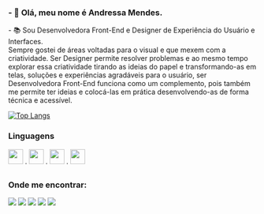 <h3> - 👋 Olá, meu nome é Andressa Mendes. </h3>
<p> - 📚 Sou Desenvolvedora Front-End e Designer de Experiência do Usuário e Interfaces. <br>
Sempre gostei de áreas voltadas para o visual e que mexem com a criatividade. Ser Designer permite resolver problemas e ao mesmo tempo explorar essa criatividade tirando as ideias do papel e transformando-as em telas, soluções e experiências agradáveis para o usuário, ser Desenvolvedora Front-End funciona como um complemento, pois também me permite ter ideias e colocá-las em prática desenvolvendo-as de forma técnica e acessível. </p>

[![Top Langs](https://github-readme-stats.vercel.app/api/top-langs/?username=andressamendess&layout=compact&bg_color=141321&text_color=ffffff&title_color=D83A7C)](https://github.com/anuraghazra/github-readme-stats)

### Linguagens
<img height="30" src="https://cdn.jsdelivr.net/gh/devicons/devicon/icons/figma/figma-original.svg" /> . <img  height="30" src="https://cdn.jsdelivr.net/gh/devicons/devicon/icons/html5/html5-plain-wordmark.svg" /> . <img height="30" src="https://cdn.jsdelivr.net/gh/devicons/devicon/icons/css3/css3-plain-wordmark.svg" /> . <img height="30" src="https://cdn.jsdelivr.net/gh/devicons/devicon/icons/javascript/javascript-plain.svg" />

##

### Onde me encontrar:
<div>
<a href="https://www.behance.net/Andressamendess" target="_blank" rel="external"><img src="https://img.shields.io/badge/-Behance-blue?style=for-the-badge&logo=behance&logoColor=white"></a>
<a href="https://dribbble.com/AndressaM" target="_blank" rel="external"><img src="https://img.shields.io/badge/Dribbble-EA4C89?style=for-the-badge&logo=dribbble&logoColor=white"></a>
<a href="https://www.instagram.com/mendxsui/" target="_blank" rel="external"><img src="https://img.shields.io/badge/Instagram-E4405F?style=for-the-badge&logo=instagram&logoColor=white"></a>
<a href="https://www.linkedin.com/in/andressa-mendes-56ba37249/" target="_blank" rel="external"><img src="https://img.shields.io/badge/LinkedIn-0077B5?style=for-the-badge&logo=linkedin&logoColor=white"></a>
<a href="mailto:andressasilvam25@gmail.com" target="_blank" rel="external"><img src="https://img.shields.io/badge/Gmail-D14836?style=for-the-badge&logo=gmail&logoColor=white"></a>
</div>
